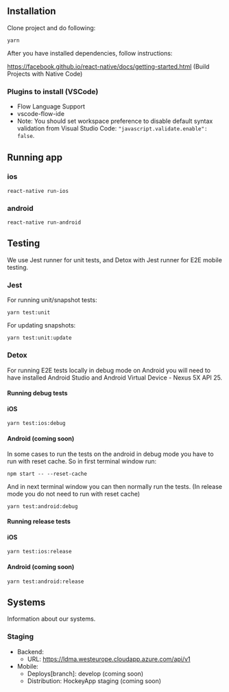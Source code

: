 ## Installation

Clone project and do following:

```
yarn
```
After you have installed dependencies, follow instructions:

https://facebook.github.io/react-native/docs/getting-started.html (Build Projects with Native Code)

### Plugins to install (VSCode)

- Flow Language Support
- vscode-flow-ide
- Note: You should set workspace preference to disable default syntax validation from Visual Studio Code: `"javascript.validate.enable": false`.

## Running app

### ios
```
react-native run-ios
```
### android
```
react-native run-android
```
## Testing

We use Jest runner for unit tests, and Detox with Jest runner for E2E mobile testing.

### Jest

For running unit/snapshot tests:
```
yarn test:unit
```
For updating snapshots:
```
yarn test:unit:update
```
### Detox

For running E2E tests locally in debug mode on Android you will need to have installed Android Studio and Android Virtual Device - Nexus 5X API 25.

#### Running debug tests

#### iOS
```
yarn test:ios:debug
```
#### Android (coming soon)

In some cases to run the tests on the android in debug mode you have to run with reset cache. So in first terminal window run:

```
npm start -- --reset-cache
```

And in next terminal window you can then normally run the tests. (In release mode you do not need to run with reset cache)

```
yarn test:android:debug
```
#### Running release tests

#### iOS
```
yarn test:ios:release
```
#### Android (coming soon)
```
yarn test:android:release
```
## Systems

Information about our systems.

### Staging
* Backend:
  * URL: https://ldma.westeurope.cloudapp.azure.com/api/v1
* Mobile:
  * Deploys[branch]: develop (coming soon)
  * Distribution: HockeyApp staging (coming soon)
